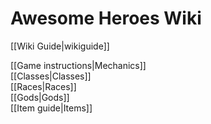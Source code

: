 # Awesome Heroes Wiki
[[Wiki Guide|wikiguide]]

[[Game instructions|Mechanics]]  
[[Classes|Classes]]  
[[Races|Races]]  
[[Gods|Gods]]  
[[Item guide|Items]]  